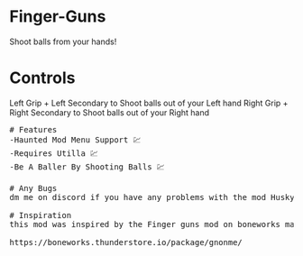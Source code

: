 
# Finger-Guns
Shoot balls from your hands!

# Controls

Left Grip + Left Secondary to Shoot balls out of your Left hand
Right Grip + Right Secondary to Shoot balls out of your Right hand
<pre>
# Features
-Haunted Mod Menu Support 💹
-Requires Utilla 💹
-Be A Baller By Shooting Balls 💹

# Any Bugs
dm me on discord if you have any problems with the mod Husky#9424

# Inspiration
this mod was inspired by the Finger guns mod on boneworks made by gnonme

https://boneworks.thunderstore.io/package/gnonme/

